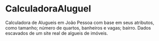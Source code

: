 # CalculadoraAluguel
Calculadora de Alugueis em João Pessoa com base em seus atributos, como tamanho; número de quartos, banheiros e vagas; bairro. Dados escavados de um site real de algueis de imóveis.
